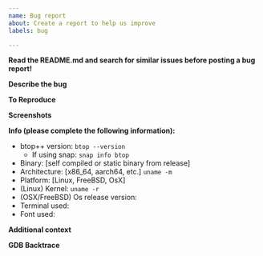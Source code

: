 ```yaml
---
name: Bug report
about: Create a report to help us improve
labels: bug

---
```


**Read the README.md and search for similar issues before posting a bug report!**

<!-- Any bug that can be solved by just reading the [prerequisites](https://github.com/aristocratos/btop#prerequisites) section of the README will likely be ignored. -->

**Describe the bug**

<!-- A clear and concise description of what the bug is. -->

**To Reproduce**

<!-- Steps to reproduce the behavior. ->

**Expected behavior**

<!-- A clear and concise description of what you expected to happen. -->

**Screenshots**

<!-- If applicable, add screenshots to help explain your problem. -->

**Info (please complete the following information):**
 - btop++ version: `btop --version`
   - If using snap: `snap info btop`
 - Binary: [self compiled or static binary from release]
 - Architecture: [x86_64, aarch64, etc.] `uname -m`
 - Platform: [Linux, FreeBSD, OsX]
 - (Linux) Kernel: `uname -r`
 - (OSX/FreeBSD) Os release version:
 - Terminal used:
 - Font used:

**Additional context**

<!-- Contents of `~/.local/state/btop.log` -->

<!-- Note: The snap uses: `~/snap/btop/current/.local/state/btop.log` -->

<!-- (try running btop with `--debug` flag if btop.log is empty) -->

**GDB Backtrace**

<!-- If btop++ is crashing at start the following steps could be helpful: -->

<!-- (Extra helpful if compiled with `make OPTFLAGS="-O0 -g"`) -->

<!-- 1. run (linux): `gdb btop` (macos): `lldb btop` -->

<!-- 2. `r` to run, wait for crash and press enter if prompted, CTRL+L to clear screen if needed. -->

<!-- 3. (gdb): `thread apply all bt` (lldb): `bt all` to get backtrace for all threads -->

<!-- 4. Copy and paste the backtrace here: -->
